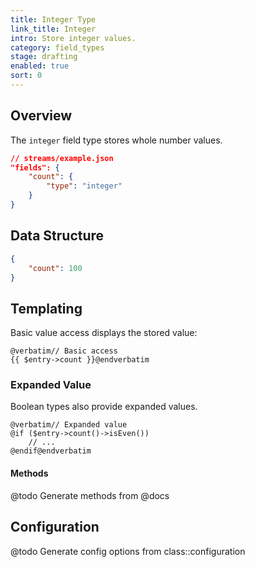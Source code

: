 ```yaml
---
title: Integer Type
link_title: Integer
intro: Store integer values.
category: field_types
stage: drafting
enabled: true
sort: 0
---
```


## Overview

The `integer` field type stores whole number values.

```json
// streams/example.json
"fields": {
    "count": {
        "type": "integer"
    }
}
```


## Data Structure

```json
{
    "count": 100
}
```

## Templating

Basic value access displays the stored value:

```blade
@verbatim// Basic access
{{ $entry->count }}@endverbatim
```

### Expanded Value

Boolean types also provide expanded values.

```blade
@verbatim// Expanded value
@if ($entry->count()->isEven())
    // ...
@endif@endverbatim
```

#### Methods

@todo Generate methods from @docs

## Configuration

@todo Generate config options from class::configuration
